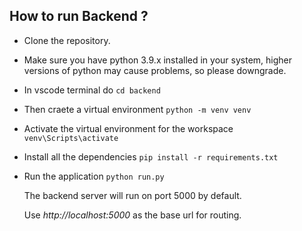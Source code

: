 ## How to run Backend ?
- Clone the repository.
- Make sure you have python 3.9.x installed in your system, higher versions of python may cause problems, so please downgrade.
- In vscode terminal do `cd backend`
- Then craete a virtual environment `python -m venv venv`
- Activate the virtual environment for the workspace `venv\Scripts\activate`
- Install all the dependencies `pip install -r requirements.txt`
- Run the application `python run.py`

  The backend server will run on port 5000 by default.

  Use *http://localhost:5000* as the base url for routing.

